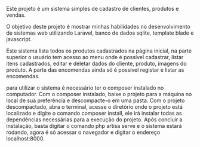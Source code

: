 Este projeto é um sistema simples de cadastro de clientes, produtos e vendas.

O objetivo deste projeto é mostrar minhas habilidades no desenvolvimento de sistemas web utilizando Laravel, banco de dados sqlite, template blade e javascript.

Este sistema lista todos os produtos cadastrados na página inicial, na parte superior o usuário tem acesso ao menu onde é possível cadastrar, listar itens cadastrados, editar e deletar dados do cliente, produto, imagens do produto. A parte das encomendas ainda só é possível registar e listar as encomendas.

para utilizar o sistema é necessário ter o composer instalado no computador. Com o composer instalado, baixe o projeto para a máquina no local de sua preferência e descompacte-o em uma pasta. Com o projeto descompactado, abra o terminal, acesse o diretório onde o projeto está localizado e digite o comando composer install, ele irá instalar todas as dependências necessárias para a execução do projeto. Após concluir a instalação, basta digitar o comando php artisa serve e o sistema estará rodando, agora é só acessar o navegador e digitar o endereço localhost:8000.
